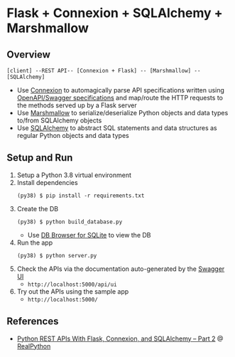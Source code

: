 # Flask + Connexion + SQLAlchemy + Marshmallow

## Overview

```
[client] --REST API-- [Connexion + Flask] -- [Marshmallow] -- [SQLAlchemy]
```

* Use [Connexion](https://connexion.readthedocs.io/en/latest/) to automagically parse API specifications written using [OpenAPI/Swagger specifications](https://swagger.io/docs/specification/basic-structure/) and map/route the HTTP requests to the methods served up by a Flask server
* Use [Marshmallow](https://marshmallow.readthedocs.io/en/stable/) to serialize/deserialize Python objects and data types to/from SQLAlchemy objects
* Use [SQLAlchemy](https://www.sqlalchemy.org/) to abstract SQL statements and data structures as regular Python objects and data types

## Setup and Run

1. Setup a Python 3.8 virtual environment
1. Install dependencies
    ```
    (py38) $ pip install -r requirements.txt

    ```
1. Create the DB
    ```
    (py38) $ python build_database.py

    ```
    * Use [DB Browser for SQLite](https://sqlitebrowser.org/) to view the DB
1. Run the app
    ```
    (py38) $ python server.py

    ```
1. Check the APIs via the documentation auto-generated by the [Swagger UI](https://swagger.io/tools/swagger-ui/)
    * `http://localhost:5000/api/ui`
1. Try out the APIs using the sample app
    * `http://localhost:5000/`

## References

* [Python REST APIs With Flask, Connexion, and SQLAlchemy – Part 2](https://realpython.com/flask-connexion-rest-api-part-2/) @ [RealPython](https://realpython.com/)
